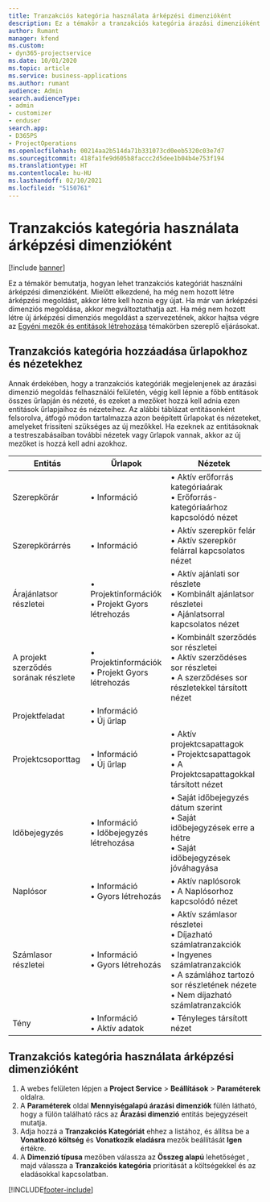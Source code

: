 ```yaml
---
title: Tranzakciós kategória használata árképzési dimenzióként
description: Ez a témakör a tranzakciós kategória árazási dimenzióként való használatáról nyújt tájékoztatást.
author: Rumant
manager: kfend
ms.custom:
- dyn365-projectservice
ms.date: 10/01/2020
ms.topic: article
ms.service: business-applications
ms.author: rumant
audience: Admin
search.audienceType:
- admin
- customizer
- enduser
search.app:
- D365PS
- ProjectOperations
ms.openlocfilehash: 00214aa2b514da71b331073cd0eeb5320c03e7d7
ms.sourcegitcommit: 418fa1fe9d605b8faccc2d5dee1b04b4e753f194
ms.translationtype: HT
ms.contentlocale: hu-HU
ms.lasthandoff: 02/10/2021
ms.locfileid: "5150761"
---
```

# <a name="use-transaction-category-as-a-pricing-dimension"></a>Tranzakciós kategória használata árképzési dimenzióként

[!include [banner](../includes/psa-now-project-operations.md)]

Ez a témakör bemutatja, hogyan lehet tranzakciós kategóriát használni árképzési dimenzióként. Mielőtt elkezdené, ha még nem hozott létre árképzési megoldást, akkor létre kell hoznia egy újat. Ha már van árképzési dimenziós megoldása, akkor megváltoztathatja azt. Ha még nem hozott létre új árképzési dimenziós megoldást a szervezetének, akkor hajtsa végre az [Egyéni mezők és entitások létrehozása](create-custom-fields-entities.md) témakörben szereplő eljárásokat.

## <a name="add-transaction-category-to-forms-and-views"></a>Tranzakciós kategória hozzáadása űrlapokhoz és nézetekhez
Annak érdekében, hogy a tranzakciós kategóriák megjelenjenek az árazási dimenzió megoldás felhasználói felületén, végig kell lépnie a főbb entitások összes űrlapján és nézeté, és ezeket a mezőket hozzá kell adnia ezen entitások űrlapjaihoz és nézeteihez.
Az alábbi táblázat entitásonként felsorolva, átfogó módon tartalmazza azon beépített űrlapokat és nézeteket, amelyeket frissíteni szükséges az új mezőkkel. Ha ezeknek az entitásoknak a testreszabásaiban további nézetek vagy űrlapok vannak, akkor az új mezőket is hozzá kell adni azokhoz.

|  Entitás        | Űrlapok     |Nézetek        |
| ------------------------------|---------------------------------|----------------------------------|
|  Szerepkörár|• Információ |• Aktív erőforrás kategóriaárak<br> • Erőforrás-kategóriaárhoz kapcsolódó nézet|
|  Szerepkörárrés|• Információ|• Aktív szerepkör felár<br>• Aktív szerepkör felárral kapcsolatos nézet|
|  Árajánlatsor részletei|• Projektinformációk<br>• Projekt Gyors létrehozás|• Aktív ajánlati sor részlete<br>• Kombinált ajánlatsor részletei<br>• Ajánlatsorral kapcsolatos nézet|
|  A projekt szerződés sorának részlete|• Projektinformációk<br>• Projekt Gyors létrehozás|• Kombinált szerződés sor részletei<br>• Aktív szerződéses sor részletei<br>• A szerződéses sor részletekkel társított nézet|
|  Projektfeladat|• Információ<br>• Új űrlap||
|  Projektcsoporttag|• Információ<br>• Új űrlap|• Aktív projektcsapattagok<br>• Projektcsapattagok<br>• A Projektcsapattagokkal társított nézet|
|  Időbejegyzés|• Információ<br>• Időbejegyzés létrehozása|• Saját időbejegyzés dátum szerint<br>• Saját időbejegyzések erre a hétre<br>• Saját időbejegyzések jóváhagyása|
|  Naplósor|• Információ<br>• Gyors létrehozás|• Aktív naplósorok<br>• A Naplósorhoz kapcsolódó nézet|
|  Számlasor részletei|• Információ<br>• Gyors létrehozás|• Aktív számlasor részletei<br>• Díjazható számlatranzakciók<br>• Ingyenes számlatranzakciók<br>• A számlához tartozó sor részletének nézete<br>• Nem díjazható számlatranzakciók|
|  Tény|• Információ<br>• Aktív adatok|• Tényleges társított nézet|

## <a name="set-up-transaction-category-as-a-pricing-dimension"></a>Tranzakciós kategória használata árképzési dimenzióként

1. A webes felületen lépjen a **Project Service** > **Beállítások** > **Paraméterek** oldalra. 
2. A **Paraméterek** oldal **Mennyiségalapú árazási dimenziók** fülén látható, hogy a fülön található rács az **Árazási dimenzió** entitás bejegyzéseit mutatja.
3. Adja hozzá a **Tranzakciós Kategóriát** ehhez a listához, és állítsa be a **Vonatkozó költség** és **Vonatkozik eladásra** mezők beállítását **Igen** értékre.
4. A **Dimenzió típusa** mezőben válassza az **Összeg alapú** lehetőséget , majd válassza a **Tranzakciós kategória** prioritását a költségekkel és az eladásokkal kapcsolatban.


[!INCLUDE[footer-include](../includes/footer-banner.md)]